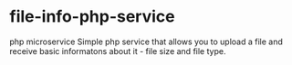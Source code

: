 # file-info-php-service
php microservice
Simple php service that allows you to upload a file and receive basic informatons about it - file size and file type.
